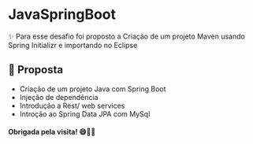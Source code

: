 # JavaSpringBoot
✨ Para esse desafio foi proposto a Criação de um projeto Maven usando Spring Initializr e importando no Eclipse

## 🔹 Proposta
- Criação de um projeto Java com Spring Boot
- Injeção de dependência 
- Introdução a Rest/ web services
- Introção ao Spring Data JPA com MySql

#### Obrigada pela visita! 😄🏳️‍🌈
